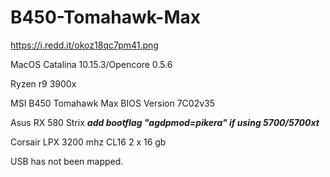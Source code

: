 # B450-Tomahawk-Max 

https://i.redd.it/okoz18qc7pm41.png

MacOS Catalina 10.15.3/Opencore 0.5.6

Ryzen r9 3900x

MSI B450 Tomahawk Max BIOS Version 7C02v35

Asus RX 580 Strix ***add bootflag "agdpmod=pikera" if using 5700/5700xt***

Corsair LPX 3200 mhz CL16 2 x 16 gb

USB has not been mapped. 
